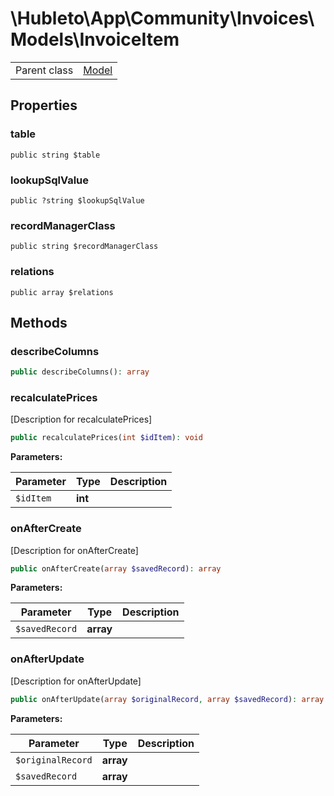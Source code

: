 
# \Hubleto\App\Community\Invoices\Models\InvoiceItem
<table class='table-default dense'>
<tr><td>Parent class</td><td><a href="../../../../Erp/Model">Model</a></td></tr></table>


## Properties

### table

`public string $table`


### lookupSqlValue

`public ?string $lookupSqlValue`


### recordManagerClass

`public string $recordManagerClass`


### relations

`public array $relations`


## Methods

### describeColumns

```php
public describeColumns(): array
```


### recalculatePrices

[Description for recalculatePrices]

```php
public recalculatePrices(int $idItem): void
```

**Parameters:**

| Parameter | Type    | Description |
|-----------|---------|-------------|
| `$idItem` | **int** |             |


### onAfterCreate

[Description for onAfterCreate]

```php
public onAfterCreate(array $savedRecord): array
```

**Parameters:**

| Parameter      | Type      | Description |
|----------------|-----------|-------------|
| `$savedRecord` | **array** |             |


### onAfterUpdate

[Description for onAfterUpdate]

```php
public onAfterUpdate(array $originalRecord, array $savedRecord): array
```

**Parameters:**

| Parameter         | Type      | Description |
|-------------------|-----------|-------------|
| `$originalRecord` | **array** |             |
| `$savedRecord`    | **array** |             |

